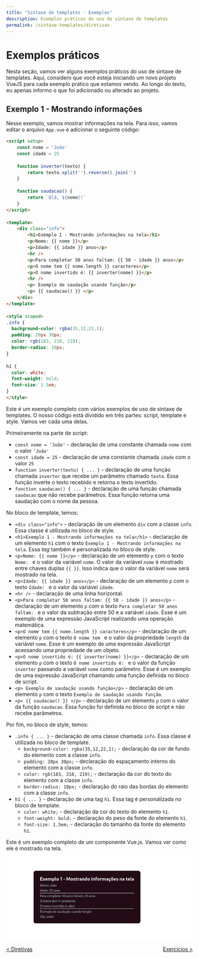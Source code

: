 ```yaml
---
title: "Sintaxe de templates - Exemplos"
description: Exemplos práticos do uso de sintaxe de templates
permalink: /sintaxe-templates/diretivas
---
```


# Exemplos práticos

Nesta seção, vamos ver alguns exemplos práticos do uso de sintaxe de templates. Aqui, considero que você esteja iniciando um novo projeto VueJS para cada exemplo prático que estamos vendo. Ao longo do texto, eu apenas informo o que foi adicionado ou alterado ao projeto.

## Exemplo 1 - Mostrando informações    

Nesse exemplo, vamos mostrar informações na tela. Para isso, vamos editar o arquivo `App.vue` e adicionar o seguinte código:

```html
<script setup>
    const nome = 'João'
    const idade = 25

    function inverter(texto) {
        return texto.split('').reverse().join('')
    }

    function saudacao() {
        return `Olá, ${nome}!`
    }
</script>

<template>
    <div class="info">
        <h1>Exemplo 1 - Mostrando informações na tela</h1>
        <p>Nome: {{ nome }}</p>
        <p>Idade: {{ idade }} anos</p>
        <hr />
        <p>Para completar 50 anos faltam: {{ 50 - idade }} anos</p>
        <p>O nome tem {{ nome.length }} caracteres</p>
        <p>O nome invertido é: {{ inverter(nome) }}</p>
        <hr />
        <p> Exemplo de saudação usando função</p>
        <p> {{ saudacao() }} </p>
    </div>
</template>

<style scoped>
.info {
  background-color: rgba(35,12,22,1);
  padding: 20px 30px;
  color: rgb(183, 210, 219);
  border-radius: 10px;
}

h1 {
  color: white;
  font-weight: bold;
  font-size: 1.5em;
}
</style>
```

Este é um exemplo completo com vários exemplos de uso de sintaxe de templates. O nosso código está dividido em três partes: script, template e style. Vamos ver cada uma delas.

Primeiramente na parte de script:

*  `const nome = 'João'` - declaração de uma constante chamada `nome` com o valor `'João'`
*  `const idade = 25` - declaração de uma constante chamada `idade` com o valor `25`
*  `function inverter(texto) { ... }` - declaração de uma função chamada `inverter` que recebe um parâmetro chamado `texto`. Essa função inverte o texto recebido e retorna o texto invertido.
*  `function saudacao() { ... }` - declaração de uma função chamada `saudacao` que não recebe parâmetros. Essa função retorna uma saudação com o nome da pessoa.

No bloco de template, temos:

* `<div class="info">` - declaração de um elemento `div` com a classe `info`. Essa classe é utilizada no bloco de style.
* `<h1>Exemplo 1 - Mostrando informações na tela</h1>` - declaração de um elemento `h1` com o texto `Exemplo 1 - Mostrando informações na tela`. Essa *tag* também é personalizada no bloco de style.
* `<p>Nome: {{ nome }}</p>` - declaração de um elemento `p` com o texto `Nome: ` e o valor da variável `nome`. O valor da variável `nome` é mostrado entre chaves duplas `{{ }}`. Isso indica que o valor da variável `nome` será mostrado na tela.
* `<p>Idade: {{ idade }} anos</p>` - declaração de um elemento `p` com o texto `Idade: ` e o valor da variável `idade`. 
* `<hr />` - declaração de uma linha horizontal.
* `<p>Para completar 50 anos faltam: {{ 50 - idade }} anos</p>` - declaração de um elemento `p` com o texto `Para completar 50 anos faltam: ` e o valor da subtração entre 50 e a variável `idade`. Esse é um exemplo de uma expressão JavaScript realizando uma operação matemática.
* `<p>O nome tem {{ nome.length }} caracteres</p>` - declaração de um elemento `p` com o texto `O nome tem ` e o valor da propriedade `length` da variável `nome`. Esse é um exemplo de uma expressão JavaScript acessando uma propriedade de um objeto.
* `<p>O nome invertido é: {{ inverter(nome) }}</p>` - declaração de um elemento `p` com o texto `O nome invertido é: ` e o valor da função `inverter` passando a variável `nome` como parâmetro. Esse é um exemplo de uma expressão JavaScript chamando uma função definida no bloco de script.
* `<p> Exemplo de saudação usando função</p>` - declaração de um elemento `p` com o texto `Exemplo de saudação usando função`.
* `<p> {{ saudacao() }} </p>` - declaração de um elemento `p` com o valor da função `saudacao`. Essa função foi definida no bloco de script e não recebe parâmetros. 

Por fim, no bloco de style, temos:

* `.info { ... }` - declaração de uma classe chamada `info`. Essa classe é utilizada no bloco de template.
    * `background-color: rgba(35,12,22,1);` - declaração da cor de fundo do elemento com a classe `info`.
    * `padding: 20px 30px;` - declaração do espaçamento interno do elemento com a classe `info`.
    * `color: rgb(183, 210, 219);` - declaração da cor do texto do elemento com a classe `info`.
    * `border-radius: 10px;` - declaração do raio das bordas do elemento com a classe `info`.
* `h1 { ... }` - declaração de uma tag `h1`. Essa tag é personalizada no bloco de template.
    * `color: white;` - declaração da cor do texto do elemento `h1`.
    * `font-weight: bold;` - declaração do peso da fonte do elemento `h1`.
    * `font-size: 1.5em;` - declaração do tamanho da fonte do elemento `h1`.

Este é um exemplo completo de um componente Vue.js. Vamos ver como ele é mostrado na tela.

![Exemplo 1 - Mostrando informações na tela](../assets/SintaxeTemplate-Exemplo1.png)


<span style="display: flex; justify-content: space-between;"><span>[&lt; Diretivas](diretivas.html "Início")</span> <span>[Exercícios &gt;](exercicios.html "Próximo")</span></span>
